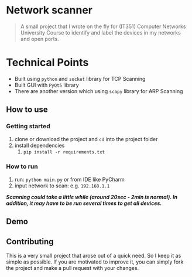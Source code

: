 # Network scanner

> A small project that I wrote on the fly for (IT351) Computer Networks University Course to identify and label the devices in my networks and open ports.

# Technical Points
- Built using `python` and `socket` library for TCP Scanning
- Built GUI with `PyQt5` library
- There are another version which using `scapy` library for ARP Scanning

## How to use

### Getting started
 1. clone or download the project and `cd` into the project folder
 2. install dependencies
    1. `pip install -r requirements.txt`

### How to run
1. run: `python main.py` or from IDE like PyCharm
2. input network to scan: e.g. `192.168.1.1`

***Scanning could take a little while (around 20sec - 2min is normal). In addition, it may have to be run several times to get all devices.***

## Demo

## Contributing
This is a very small project that arose out of a quick need. So I keep it as simple as possible. If you are motivated to improve it, you can simply fork the project and make a pull request with your changes. 
